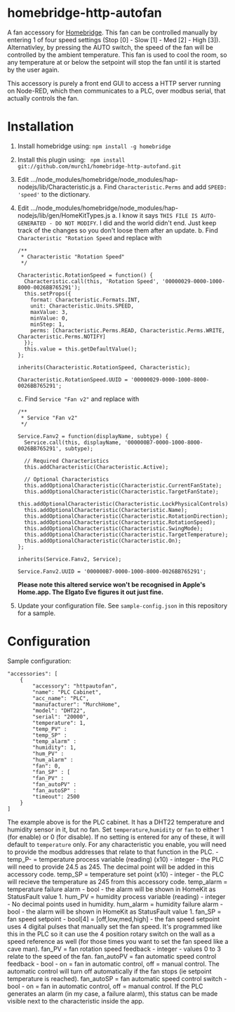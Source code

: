 # homebridge-http-autofan

A fan accessory for [Homebridge](https://github.com/nfarina/homebridge). This fan can be controlled manually by entering 1 of four speed settings (Stop [0] - Slow [1] - Med [2] - High [3]). Alternativley, by pressing the AUTO switch, the speed of the fan will be controlled by the ambient temperature. This fan is used to cool the room, so any temperature at or below the setpoint will stop the fan until it is started by the user again.

This accessory is purely a front end GUI to access a HTTP server running on Node-RED, which then communicates to a PLC, over modbus serial, that actually controls the fan. 

# Installation

1. Install homebridge using: `npm install -g homebridge`
2. Install this plugin using: ` npm install git://github.com/murch1/homebridge-http-autofand.git`
3. Edit .../node_modules/homebridge/node_modules/hap-nodejs/lib/Characteristic.js
    a. Find `Characteristic.Perms` and add `SPEED: 'speed'` to the dictionary.
4. Edit .../node_modules/homebridge/node_modules/hap-nodejs/lib/gen/HomeKitTypes.js
    a. I know it says `THIS FILE IS AUTO-GENERATED - DO NOT MODIFY`. I did and the world didn't end. Just keep track of the changes so you don't loose them after an update.
    b. Find `Characteristic "Rotation Speed` and replace with
    ```
    /**
     * Characteristic "Rotation Speed"
     */

    Characteristic.RotationSpeed = function() {
      Characteristic.call(this, 'Rotation Speed', '00000029-0000-1000-8000-0026BB765291');
      this.setProps({
        format: Characteristic.Formats.INT,
        unit: Characteristic.Units.SPEED,
        maxValue: 3,
        minValue: 0,
        minStep: 1,
        perms: [Characteristic.Perms.READ, Characteristic.Perms.WRITE, Characteristic.Perms.NOTIFY]
      });
      this.value = this.getDefaultValue();
    };

    inherits(Characteristic.RotationSpeed, Characteristic);

    Characteristic.RotationSpeed.UUID = '00000029-0000-1000-8000-0026BB765291';
    ```
    c. Find `Service "Fan v2"` and replace with
    ```
    /**
     * Service "Fan v2"
     */

    Service.Fanv2 = function(displayName, subtype) {
      Service.call(this, displayName, '000000B7-0000-1000-8000-0026BB765291', subtype);

      // Required Characteristics
      this.addCharacteristic(Characteristic.Active);

      // Optional Characteristics
      this.addOptionalCharacteristic(Characteristic.CurrentFanState);
      this.addOptionalCharacteristic(Characteristic.TargetFanState);
      this.addOptionalCharacteristic(Characteristic.LockPhysicalControls);
      this.addOptionalCharacteristic(Characteristic.Name);
      this.addOptionalCharacteristic(Characteristic.RotationDirection);
      this.addOptionalCharacteristic(Characteristic.RotationSpeed);
      this.addOptionalCharacteristic(Characteristic.SwingMode);
      this.addOptionalCharacteristic(Characteristic.TargetTemperature);
      this.addOptionalCharacteristic(Characteristic.On);
    };

    inherits(Service.Fanv2, Service);

    Service.Fanv2.UUID = '000000B7-0000-1000-8000-0026BB765291';
    ```
    **Please note this altered service won't be recognised in Apple's Home.app. The Elgato Eve figures it out just fine.**
    
3. Update your configuration file. See `sample-config.json` in this repository for a sample.

# Configuration

Sample configuration:

```
"accessories": [
	{
	    "accessory": "httpautofan",
	    "name": "PLC Cabinet",
	    "acc_name": "PLC",
	    "manufacturer": "MurchHome",
	    "model": "DHT22",
	    "serial": "20000",
	    "temperature": 1,
        "temp_PV" :
        "temp_SP" :
        "temp_alarm" :
	    "humidity": 1,
        "hum_PV" :
        "hum_alarm" :
	    "fan": 0,
        "fan_SP" : [
        "fan_PV" : 
        "fan_autoPV" :
        "fan_autoSP" :
	    "timeout": 2500
	}
]
```
The example above is for the PLC cabinet. It has a DHT22 temperature and humidity sensor in it, but no fan. 
Set `temperature`,`humidity` or `fan` to either 1 (for enable) or 0 (for disable).
If no setting is entered for any of these, it will default to `temperature` only. For any characteristic you enable, you will need to provide the modbus addresses that relate to that function in the PLC.
    -temp_P- = temperature process variable (reading) (x10) - integer - the PLC will need to provide 24.5 as 245. The decimal point will be added in this accessory code.
    temp_SP = temperature set point (x10) - integer - the PLC will recieve the temperature as 245 from this accessory code.
    temp_alarm = temperature failure alarm - bool - the alarm will be shown in HomeKit as StatusFault value 1.
    hum_PV = humidity process variable (reading) - integer - No decimal points used in humidity.
    hum_alarm = humidity failure alarm - bool - the alarm will be shown in HomeKit as StatusFault value 1.
    fan_SP = fan speed setpoint - bool[4] = [off,low,med,high] - the fan speed setpoint uses 4 digital pulses that manually set the fan speed. It's programmed like this in the PLC so it can use the 4 position rotary switch on the wall as a speed reference as well (for those times you want to set the fan speed like a cave man).
    fan_PV = fan rotation speed feedback - integer - values 0 to 3 relate to the speed of the fan.
    fan_autoPV = fan automatic speed control feedback - bool - on = fan in automatic control, off = manual control. The automatic control will turn off automatically if the fan stops (ie setpoint temperature is reached).
    fan_autoSP = fan automatic speed control switch - bool - on = fan in automatic control, off = manual control.
If the PLC generates an alarm (in my case, a failure alarm), this status can be made visible next to the characteristic inside the app.
